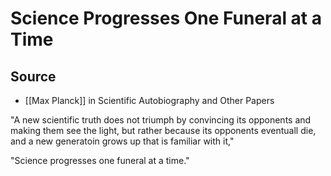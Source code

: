 # Science Progresses One Funeral at a Time

## Source
- [[Max Planck]] in Scientific Autobiography and Other Papers

"A new scientific truth does not triumph by convincing its opponents and making them see the light, but rather because its opponents eventuall die, and a new generatoin grows up that is familiar with it,"

"Science progresses one funeral at a time."